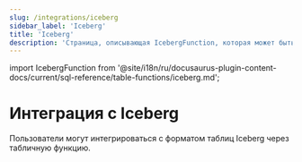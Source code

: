 ```yaml
---
slug: /integrations/iceberg
sidebar_label: 'Iceberg'
title: 'Iceberg'
description: 'Страница, описывающая IcebergFunction, которая может быть использована для интеграции ClickHouse с форматом таблиц Iceberg'
---
```


import IcebergFunction from '@site/i18n/ru/docusaurus-plugin-content-docs/current/sql-reference/table-functions/iceberg.md';


# Интеграция с Iceberg

Пользователи могут интегрироваться с форматом таблиц Iceberg через табличную функцию.

<IcebergFunction/>
